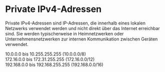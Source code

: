 # Private IPv4-Adressen

Private IPv4-Adressen sind IP-Adressen, die innerhalb eines lokalen Netzwerks verwendet werden und nicht direkt über das Internet erreichbar sind. Sie werden typischerweise in Heimnetzwerken oder Unternehmensnetzwerken zur internen Kommunikation zwischen Geräten verwendet.

10.0.0.0 bis 10.255.255.255 (10.0.0.0/8)  
172.16.0.0 bis 172.31.255.255 (172.16.0.0/12)  
192.168.0.0 bis 192.168.255.255 (192.168.0.0/16)
